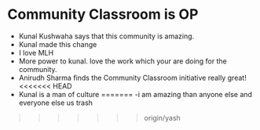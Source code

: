 # Community Classroom is OP

- Kunal Kushwaha says that this community is amazing.
- Kunal made this change
- I love MLH
- More power to kunal. love the work which your are doing for the community.
- Anirudh Sharma finds the Community Classroom initiative really great!
<<<<<<< HEAD
- Kunal is a man of culture
=======
-i am amazing than anyone else and everyone else us trash
>>>>>>> origin/yash
